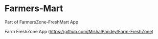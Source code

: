 # Farmers-Mart
Part of FarmersZone-FreshMart App

Farm FreshZone App (https://github.com/MishalPandey/Farm-FreshZone)


